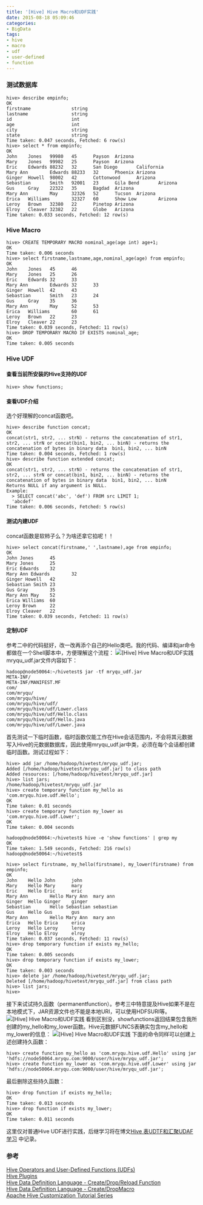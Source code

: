 ```yaml
---
title: '[Hive] Hive Macro和UDF实践'
date: 2015-08-18 05:09:46
categories: 
- BigData
tags: 
- hive
- macro
- udf
- user-defined
- function
---
```

### 测试数据库
```
hive> describe empinfo;
OK
firstname               string
lastname                string
id                      int
age                     int
city                    string
state                   string
Time taken: 0.047 seconds, Fetched: 6 row(s)
hive> select * from empinfo;
OK
John    Jones   99980   45      Payson  Arizona
Mary    Jones   99982   25      Payson  Arizona
Eric    Edwards 88232   32      San Diego       California
Mary Ann        Edwards 88233   32      Phoenix Arizona
Ginger  Howell  98002   42      Cottonwood      Arizona
Sebastian       Smith   92001   23      Gila Bend       Arizona
Gus     Gray    22322   35      Bagdad  Arizona
Mary Ann        May     32326   52      Tucson  Arizona
Erica   Williams        32327   60      Show Low        Arizona
Leroy   Brown   32380   22      Pinetop Arizona
Elroy   Cleaver 32382   22      Globe   Arizona
Time taken: 0.033 seconds, Fetched: 12 row(s)
```

### Hive Macro
```
hive> CREATE TEMPORARY MACRO nominal_age(age int) age+1;
OK
Time taken: 0.006 seconds
hive> select firstname,lastname,age,nominal_age(age) from empinfo;
OK
John    Jones   45      46
Mary    Jones   25      26
Eric    Edwards 32      33
Mary Ann        Edwards 32      33
Ginger  Howell  42      43
Sebastian       Smith   23      24
Gus     Gray    35      36
Mary Ann        May     52      53
Erica   Williams        60      61
Leroy   Brown   22      23
Elroy   Cleaver 22      23
Time taken: 0.039 seconds, Fetched: 11 row(s)
hive> DROP TEMPORARY MACRO IF EXISTS nominal_age;
OK
Time taken: 0.005 seconds
```

### Hive UDF

#### 查看当前所安装的Hive支持的UDF
```
hive> show functions;
```

#### 查看UDF介绍

选个好理解的concat函数吧。
```
hive> describe function concat;
OK
concat(str1, str2, ... strN) - returns the concatenation of str1, str2, ... strN or concat(bin1, bin2, ... binN) - returns the concatenation of bytes in binary data  bin1, bin2, ... binN
Time taken: 0.004 seconds, Fetched: 1 row(s)
hive> describe function extended concat;
OK
concat(str1, str2, ... strN) - returns the concatenation of str1, str2, ... strN or concat(bin1, bin2, ... binN) - returns the concatenation of bytes in binary data  bin1, bin2, ... binN
Returns NULL if any argument is NULL.
Example:
  > SELECT concat('abc', 'def') FROM src LIMIT 1;
  'abcdef'
Time taken: 0.006 seconds, Fetched: 5 row(s)
```

#### 测试内建UDF

concat函数是软柿子么？为啥还拿它掐呢！！
```
hive> select concat(firstname,' ',lastname),age from empinfo;
OK
John Jones      45
Mary Jones      25
Eric Edwards    32
Mary Ann Edwards        32
Ginger Howell   42
Sebastian Smith 23
Gus Gray        35
Mary Ann May    52
Erica Williams  60
Leroy Brown     22
Elroy Cleaver   22
Time taken: 0.039 seconds, Fetched: 11 row(s)

```

#### 定制UDF

参考二中的代码挺好，改一改再添个自己的Hello类吧。我的代码、编译和jar命令都做在一个Shell脚本中，方便理解这个流程：
![[Hive] Hive Macro和UDF实践](/images/2015/8/0026uWfMzy78hy3lA3K00.png)
mryqu_udf.jar文件内容如下：
```
hadoop@node50064:~/hivetest$ jar -tf mryqu_udf.jar
META-INF/
META-INF/MANIFEST.MF
com/
com/mryqu/
com/mryqu/hive/
com/mryqu/hive/udf/
com/mryqu/hive/udf/Lower.class
com/mryqu/hive/udf/Hello.class
com/mryqu/hive/udf/Hello.java
com/mryqu/hive/udf/Lower.java
```

首先测试一下临时函数，临时函数仅能工作在Hive会话范围内，不会将其元数据写入Hive的元数据数据库，因此使用mryqu_udf.jar中类，必须在每个会话都创建临时函数。测试过程如下：
```
hive> add jar /home/hadoop/hivetest/mryqu_udf.jar;
Added [/home/hadoop/hivetest/mryqu_udf.jar] to class path
Added resources: [/home/hadoop/hivetest/mryqu_udf.jar]
hive> list jars;
/home/hadoop/hivetest/mryqu_udf.jar
hive> create temporary function my_hello as 'com.mryqu.hive.udf.Hello';
OK
Time taken: 0.01 seconds
hive> create temporary function my_lower as 'com.mryqu.hive.udf.Lower';
OK
Time taken: 0.004 seconds

hadoop@node50064:~/hivetest$ hive -e 'show functions' | grep my
OK
Time taken: 1.549 seconds, Fetched: 216 row(s)
hadoop@node50064:~/hivetest$

hive> select firstname, my_hello(firstname), my_lower(firstname) from empinfo;
OK
John    Hello John      john
Mary    Hello Mary      mary
Eric    Hello Eric      eric
Mary Ann        Hello Mary Ann  mary ann
Ginger  Hello Ginger    ginger
Sebastian       Hello Sebastian sebastian
Gus     Hello Gus       gus
Mary Ann        Hello Mary Ann  mary ann
Erica   Hello Erica     erica
Leroy   Hello Leroy     leroy
Elroy   Hello Elroy     elroy
Time taken: 0.037 seconds, Fetched: 11 row(s)
hive> drop temporary function if exists my_hello;
OK
Time taken: 0.005 seconds
hive> drop temporary function if exists my_lower;
OK
Time taken: 0.003 seconds
hive> delete jar /home/hadoop/hivetest/mryqu_udf.jar;
Deleted [/home/hadoop/hivetest/mryqu_udf.jar] from class path
hive> list jars;
hive>

```

接下来试试持久函数（permanentfunction）。参考三中特意提及Hive如果不是在本地模式下，JAR资源文件也不能是本地URI，可以使用HDFSURI等。
![[Hive] Hive Macro和UDF实践](/images/2015/8/0026uWfMzy78hAEqmg2aa.png)
看到区别没，showfunctions返回结果包含我所创建的my_hello和my_lower函数。Hive元数据FUNCS表确实包含my_hello和my_lower的信息：
![[Hive] Hive Macro和UDF实践](/images/2015/8/0026uWfMzy78hBhI22Gfe.png)
下面的命令同样可以创建上述创建持久函数：
```
hive> create function my_hello as 'com.mryqu.hive.udf.Hello' using jar 'hdfs://node50064.mryqu.com:9000/user/hive/mryqu_udf.jar';
hive> create function my_lower as 'com.mryqu.hive.udf.Lower' using jar 'hdfs://node50064.mryqu.com:9000/user/hive/mryqu_udf.jar';
```

最后删除这些持久函数：
```
hive> drop function if exists my_hello;
OK
Time taken: 0.013 seconds
hive> drop function if exists my_lower;
OK
Time taken: 0.011 seconds
```

这里仅对普通Hive UDF进行实践，后继学习将在博文[Hive 表UDTF和汇聚UDAF学习](/post/hive_hive_表udtf和汇聚udaf学习) 中记录。

### 参考

[Hive Operators and User-Defined Functions (UDFs)](https://cwiki.apache.org/confluence/display/Hive/LanguageManual+UDF)  
[Hive Plugins](https://cwiki.apache.org/confluence/display/Hive/HivePlugins)  
[Hive Data Definition Language - Create/Drop/Reload Function](https://cwiki.apache.org/confluence/display/Hive/LanguageManual+DDL#LanguageManualDDL-CreateFunction)  
[Hive Data Definition Language - Create/DropMacro](https://cwiki.apache.org/confluence/display/Hive/LanguageManual+DDL#LanguageManualDDL-Create/DropMacro)  
[Apache Hive Customization Tutorial Series](http://blog.matthewrathbone.com/2015/07/27/ultimate-guide-to-writing-custom-functions-for-hive.html)  